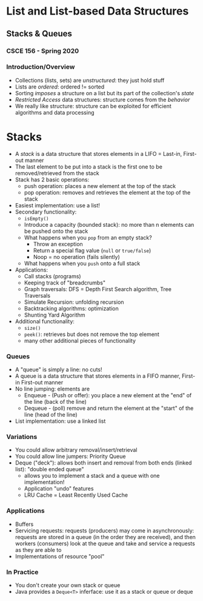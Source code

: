# List and List-based Data Structures 
## Stacks & Queues
### CSCE 156 - Spring 2020

### Introduction/Overview

* Collections (lists, sets) are *unstructured*: they just hold stuff
* Lists are *ordered*: ordered != sorted
* Sorting *imposes* a structure on a list but its part of the collection's *state*
* *Restricted Access* data structures: structure comes from the *behavior* 
* We really like structure: structure can be exploited for efficient algorithms and data processing

# Stacks

* A *stack* is a data structure that stores elements in a LIFO = Last-in, First-out manner
* The last element to be put into a stack is the first one to be removed/retrieved from the stack
* Stack has 2 basic operations:
   * push operation: places a new element at the top of the stack
   * pop operation: removes and retrieves the element at the top of the stack 
* Easiest implementation: use a list!
* Secondary functionality:
  * `isEmpty()`
  * Introduce a capacity (bounded stack): no more than n elements can be pushed onto the stack
  * What happens when you `pop` from an empty stack?
    * Throw an exception
    * Return a special flag value (`null` or `true/false`)
    * Noop = no operation (fails silently)
  * What happens when you `push` onto a full stack
* Applications:
  * Call stacks (programs)
  * Keeping track of "breadcrumbs"
  * Graph traversals: DFS = Depth First Search algorithm, Tree Traversals 
  * Simulate Recursion: unfolding recursion
  * Backtracking algorithms: optimization
  * Shunting Yard Algorithm 
* Additional functionality:
  * `size()`
  * `peek()`: retrieves but does not remove the top element
  * many other additional pieces of functionality

### Queues

* A "queue" is simply a line: no cuts!
* A queue is a data structure that stores elements in a FIFO manner, First-in First-out manner
* No line jumping: elements are 
  * Enqueue - (Push or offer): you place a new element at the "end" of the line (back of the line)
  * Dequeue - (poll) remove and return the element at the "start" of the line (head of the line)
* List implementation: use a linked list

### Variations

* You could allow arbitrary removal/insert/retrieval
* You could allow line jumpers: Priority Queue
* Deque ("deck"): allows both insert and removal from both ends (linked list): "double ended queue"
  * allows you to implement a stack and a queue with one implementation!
  * Application "undo" features 
  * LRU Cache = Least Recently Used Cache
  
### Applications

* Buffers 
* Servicing requests: requests (producers) may come in asynchronously: requests are stored in a queue (in the order they are received), and then workers (consumers) look at the queue and take and service a requests as they are able to
* Implementations of resource "pool" 

### In Practice

* You don't create your own stack or queue
* Java provides a `Deque<T>` inferface: use it as a stack or queue or deque










